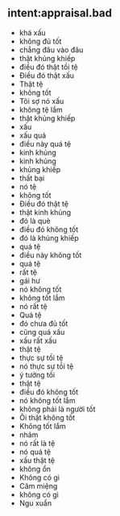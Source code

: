 ## intent:appraisal.bad
- khá xấu
- không đủ tốt
- chẳng đâu vào đâu
- thật khủng khiếp
- điều đó thật tồi tệ
- Điều đó thật xấu
- Thật tệ
- không tốt
- Tôi sợ nó xấu
- không tệ lắm
- thật khủng khiếp
- xấu
- xấu quá
- điều này quá tệ
- kinh khủng
- kinh khủng
- khủng khiếp
- thất bại
- nó tệ
- không tốt
- Điều đó thật tệ
- thật kinh khủng
- đó là què
- điều đó không tốt
- đó là khủng khiếp
- quá tệ
- điều này không tốt
- quá tệ
- rất tệ
- gái hư
- nó không tốt
- không tốt lắm
- nó rất tệ
- Quá tệ
- đó chưa đủ tốt
- cũng quá xấu
- xấu rất xấu
- thật tệ
- thực sự tồi tệ
- nó thực sự tồi tệ
- ý tưởng tồi
- thật tệ
- điều đó không tốt
- nó không tốt lắm
- không phải là người tốt
- Ôi thật không tốt
- Không tốt lắm
- nhảm
- nó rất là tệ
- nó quá tệ
- xấu thật tệ
- không ổn
- Không có gì
- Câm miệng
- không có gì
- Ngu xuẩn